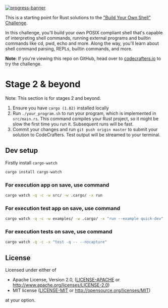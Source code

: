[![progress-banner](https://backend.codecrafters.io/progress/shell/15db20a8-6dc6-4a72-9e51-b0fa156c0ec9)](https://app.codecrafters.io/users/codecrafters-bot?r=2qF)

This is a starting point for Rust solutions to the
["Build Your Own Shell" Challenge](https://app.codecrafters.io/courses/shell/overview).

In this challenge, you'll build your own POSIX compliant shell that's capable of
interpreting shell commands, running external programs and builtin commands like
cd, pwd, echo and more. Along the way, you'll learn about shell command parsing,
REPLs, builtin commands, and more.

**Note**: If you're viewing this repo on GitHub, head over to
[codecrafters.io](https://codecrafters.io) to try the challenge.

# Stage 2 & beyond

Note: This section is for stages 2 and beyond.

1. Ensure you have `cargo (1.82)` installed locally
1. Run `./your_program.sh` to run your program, which is implemented in
   `src/main.rs`. This command compiles your Rust project, so it might be slow
   the first time you run it. Subsequent runs will be fast.
1. Commit your changes and run `git push origin master` to submit your solution
   to CodeCrafters. Test output will be streamed to your terminal.

## Dev setup

Firstly install `cargo-watch`

```sh
cargo install cargo-watch
```

### For execution app on save, use command

```sh
cargo watch -q -c -w src/ -w .cargo/ -x run
```

### For execution test app on save, use command

```sh
cargo watch -q -c -w examples/ -w .cargo/ -x "run --example quick-dev"
```

### For execution tests on save, use command

```sh
cargo watch -q -c -x "test -q -- --nocapture"
```

## License

Licensed under either of

- Apache License, Version 2.0, ([LICENSE-APACHE](LICENSE-APACHE) or http://www.apache.org/licenses/LICENSE-2.0)
- MIT license ([LICENSE-MIT](LICENSE-MIT) or http://opensource.org/licenses/MIT)

at your option.
